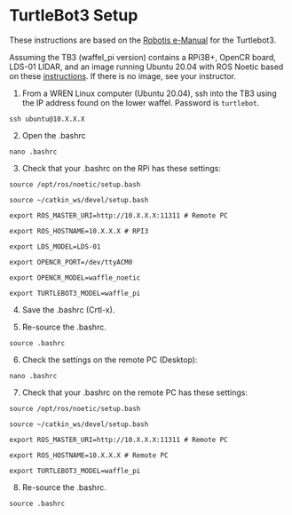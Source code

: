 # TurtleBot3 Setup

These instructions are based on the [Robotis e-Manual](https://emanual.robotis.com/docs/en/platform/turtlebot3/overview/) for the Turtlebot3.  

Assuming the TB3 (waffel_pi version) contains a RPi3B+, OpenCR board, LDS-01 LIDAR, and an image running Ubuntu 20.04 with ROS Noetic based on these [instructions](https://emanual.robotis.com/docs/en/platform/turtlebot3/sbc_setup/#sbc-setup). If there is no image, see your instructor.

1. From a WREN Linux computer (Ubuntu 20.04), ssh into the TB3 using the IP address found on the lower waffel. Password is `turtlebot`.

`ssh ubuntu@10.X.X.X`

2. Open the .bashrc

`nano .bashrc`

3. Check that your .bashrc on the RPi has these settings:

`source /opt/ros/noetic/setup.bash`

`source ~/catkin_ws/devel/setup.bash`

`export ROS_MASTER_URI=http://10.X.X.X:11311 # Remote PC`

`export ROS_HOSTNAME=10.X.X.X # RPI3`

`export LDS_MODEL=LDS-01`

`export OPENCR_PORT=/dev/ttyACM0`

`export OPENCR_MODEL=waffle_noetic`

`export TURTLEBOT3_MODEL=waffle_pi`

4. Save the .bashrc (Crtl-x).

5. Re-source the .bashrc.

`source .bashrc`

6. Check the settings on the remote PC (Desktop):

`nano .bashrc`

 7. Check that your .bashrc on the remote PC has these settings:

`source /opt/ros/noetic/setup.bash`

`source ~/catkin_ws/devel/setup.bash`

`export ROS_MASTER_URI=http://10.X.X.X:11311 # Remote PC`

`export ROS_HOSTNAME=10.X.X.X # Remote PC`

`export TURTLEBOT3_MODEL=waffle_pi`

8. Re-source the .bashrc.

`source .bashrc`
